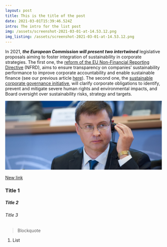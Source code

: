 ```yaml
---
layout: post
title: This is the title of the post
date: 2021-03-01T15:39:46.524Z
intro: The intro for the list post
img: /assets/screenshot-2021-03-01-at-14.53.12.png
img_listing: /assets/screenshot-2021-03-01-at-14.53.12.png
---
```

In 2021, ***the European Commission will present two intertwined*** legislative proposals aiming to foster integration of sustainability in corporate strategies. The first one, the [reform of the EU Non-Financial Reporting Directive](https://ec.europa.eu/info/business-economy-euro/company-reporting-and-auditing/company-reporting/non-financial-reporting_en) (NFRD), aims to ensure transparency on companies’ sustainability performance to improve corporate accountability and enable sustainable finance (see our previous article [here](https://www.allianceforcorporatetransparency.org/news/countdown-reform.html)). The second one, the [sustainable corporate governance initiative](https://ec.europa.eu/info/law/better-regulation/have-your-say/initiatives/12548-Sustainable-corporate-governance), will clarify corporate obligations to identify, prevent and mitigate severe human rights and environmental impacts, and Board oversight over sustainability risks, strategy and targets.



![](/assets/1904-dombrovskis.jpg)



[New link](https://google.com)

### Title 1

##### Title 2

###### Title 3

> Blockquote[](https://google.com)

1. List